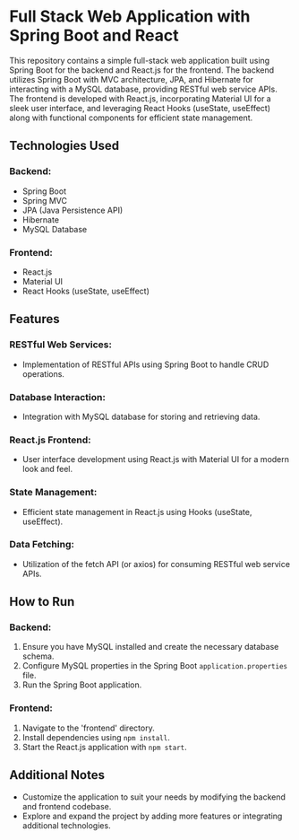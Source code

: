 # Full Stack Web Application with Spring Boot and React

This repository contains a simple full-stack web application built using Spring Boot for the backend and React.js for the frontend. The backend utilizes Spring Boot with MVC architecture, JPA, and Hibernate for interacting with a MySQL database, providing RESTful web service APIs. The frontend is developed with React.js, incorporating Material UI for a sleek user interface, and leveraging React Hooks (useState, useEffect) along with functional components for efficient state management.

## Technologies Used

### Backend:

- Spring Boot
- Spring MVC
- JPA (Java Persistence API)
- Hibernate
- MySQL Database

### Frontend:

- React.js
- Material UI
- React Hooks (useState, useEffect)

## Features

### RESTful Web Services:

- Implementation of RESTful APIs using Spring Boot to handle CRUD operations.

### Database Interaction:

- Integration with MySQL database for storing and retrieving data.

### React.js Frontend:

- User interface development using React.js with Material UI for a modern look and feel.

### State Management:

- Efficient state management in React.js using Hooks (useState, useEffect).

### Data Fetching:

- Utilization of the fetch API (or axios) for consuming RESTful web service APIs.

## How to Run

### Backend:

1. Ensure you have MySQL installed and create the necessary database schema.
2. Configure MySQL properties in the Spring Boot `application.properties` file.
3. Run the Spring Boot application.

### Frontend:

1. Navigate to the 'frontend' directory.
2. Install dependencies using `npm install`.
3. Start the React.js application with `npm start`.

## Additional Notes

- Customize the application to suit your needs by modifying the backend and frontend codebase.
- Explore and expand the project by adding more features or integrating additional technologies.

